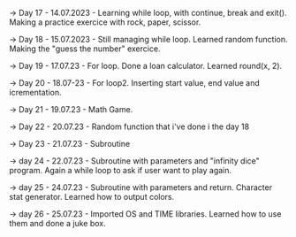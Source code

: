 -> Day 17 - 14.07.2023 - Learning while loop, with continue, break and exit(). Making a practice exercice with rock, paper, scissor.

-> Day 18 - 15.07.2023 - Still managing while loop. Learned random function. Making the "guess the number" exercice.

-> Day 19 - 17.07.23 - For loop. Done a loan calculator. Learned round(x, 2).

-> Day 20 - 18.07-23 - For loop2. Inserting start value, end value and icrementation.

-> Day 21 - 19.07.23 - Math Game.

-> Day 22 - 20.07.23 - Random function that i've done i the day 18

-> Day 23 - 21.07.23 - Subroutine

-> day 24 - 22.07.23 - Subroutine with parameters and "infinity dice" program. Again a while loop to ask if user want to play again.


-> day 25 - 24.07.23 - Subroutine with parameters and return. Character stat generator. Learned how to output colors.

-> day 26 - 25.07.23 - Imported OS and TIME libraries. Learned how to use them and done a juke box.
